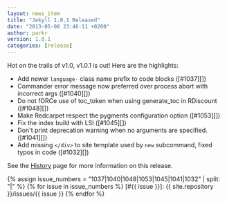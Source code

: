 ```yaml
---
layout: news_item
title: "Jekyll 1.0.1 Released"
date: "2013-05-08 23:46:11 +0200"
author: parkr
version: 1.0.1
categories: [release]
---
```


Hot on the trails of v1.0, v1.0.1 is out! Here are the highlights:

* Add newer `language-` class name prefix to code blocks ([#1037][])
* Commander error message now preferred over process abort with incorrect args ([#1040][])
* Do not fORCe use of toc_token when using generate_toc in RDiscount ([#1048][])
* Make Redcarpet respect the pygments configuration option ([#1053][])
* Fix the index build with LSI ([#1045][])
* Don't print deprecation warning when no arguments are specified. ([#1041][])
* Add missing `</div>` to site template used by `new` subcommand, fixed typos in code ([#1032][])

See the [History][] page for more information on this release.

{% assign issue_numbers = "1037|1040|1048|1053|1045|1041|1032" | split: "|" %}
{% for issue in issue_numbers %}
[#{{ issue }}]: {{ site.repository }}/issues/{{ issue }}
{% endfor %}

[History]: /docs/history/#v1-0-1
